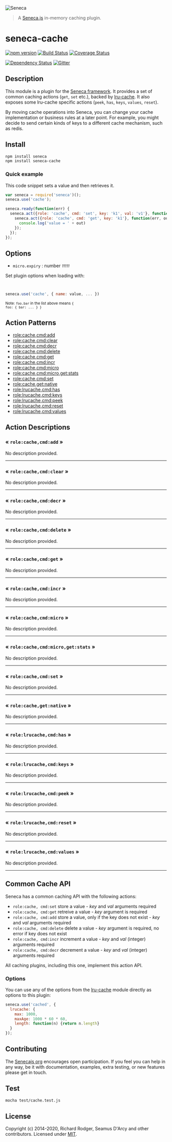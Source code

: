 ![Seneca](http://senecajs.org/files/assets/seneca-logo.png)

> A [Seneca.js][] in-memory caching plugin.

# seneca-cache
[![npm version][npm-badge]][npm-url]
[![Build Status][travis-badge]][travis-url]
[![Coverage Status][coveralls-badge]][coveralls-url]

[![Dependency Status][david-badge]][david-url]
[![Gitter][gitter-badge]][gitter-url]

## Description

This module is a plugin for the [Seneca framework](http://senecajs.org). It provides a set of common caching actions (`get`, `set` etc.), backed by [lru-cache](https://github.com/isaacs/node-lru-cache).
It also exposes some lru-cache specific actions (`peek`, `has`, `keys`, `values`, `reset`).

By moving cache operations into Seneca, you can change your cache implementation or business rules at a later point.
For example, you might decide to send certain kinds of keys to a different cache mechanism, such as redis.


## Install

```sh
npm install seneca
npm install seneca-cache
```

### Quick example

This code snippet sets a value and then retrieves it.

```js
var seneca = require('seneca')();
seneca.use('cache');

seneca.ready(function(err) {
  seneca.act({role: 'cache', cmd: 'set', key: 'k1', val: 'v1'}, function(err) {
    seneca.act({role: 'cache', cmd: 'get', key: 'k1'}, function(err, out) {
      console.log('value = ' + out)
    });
  });
});
```


<!--START:options-->


## Options

* `micro.expiry` : number <i><small>11111</small></i>


Set plugin options when loading with:
```js


seneca.use('cache', { name: value, ... })


```


<small>Note: <code>foo.bar</code> in the list above means 
<code>{ foo: { bar: ... } }</code></small> 



<!--END:options-->

<!--START:action-list-->


## Action Patterns

* [role:cache,cmd:add](#-rolecachecmdadd-)
* [role:cache,cmd:clear](#-rolecachecmdclear-)
* [role:cache,cmd:decr](#-rolecachecmddecr-)
* [role:cache,cmd:delete](#-rolecachecmddelete-)
* [role:cache,cmd:get](#-rolecachecmdget-)
* [role:cache,cmd:incr](#-rolecachecmdincr-)
* [role:cache,cmd:micro](#-rolecachecmdmicro-)
* [role:cache,cmd:micro,get:stats](#-rolecachecmdmicrogetstats-)
* [role:cache,cmd:set](#-rolecachecmdset-)
* [role:cache,get:native](#-rolecachegetnative-)
* [role:lrucache,cmd:has](#-rolelrucachecmdhas-)
* [role:lrucache,cmd:keys](#-rolelrucachecmdkeys-)
* [role:lrucache,cmd:peek](#-rolelrucachecmdpeek-)
* [role:lrucache,cmd:reset](#-rolelrucachecmdreset-)
* [role:lrucache,cmd:values](#-rolelrucachecmdvalues-)


<!--END:action-list-->

<!--START:action-desc-->


## Action Descriptions

### &laquo; `role:cache,cmd:add` &raquo;

No description provided.



----------
### &laquo; `role:cache,cmd:clear` &raquo;

No description provided.



----------
### &laquo; `role:cache,cmd:decr` &raquo;

No description provided.



----------
### &laquo; `role:cache,cmd:delete` &raquo;

No description provided.



----------
### &laquo; `role:cache,cmd:get` &raquo;

No description provided.



----------
### &laquo; `role:cache,cmd:incr` &raquo;

No description provided.



----------
### &laquo; `role:cache,cmd:micro` &raquo;

No description provided.



----------
### &laquo; `role:cache,cmd:micro,get:stats` &raquo;

No description provided.



----------
### &laquo; `role:cache,cmd:set` &raquo;

No description provided.



----------
### &laquo; `role:cache,get:native` &raquo;

No description provided.



----------
### &laquo; `role:lrucache,cmd:has` &raquo;

No description provided.



----------
### &laquo; `role:lrucache,cmd:keys` &raquo;

No description provided.



----------
### &laquo; `role:lrucache,cmd:peek` &raquo;

No description provided.



----------
### &laquo; `role:lrucache,cmd:reset` &raquo;

No description provided.



----------
### &laquo; `role:lrucache,cmd:values` &raquo;

No description provided.



----------


<!--END:action-desc-->


## Common Cache API

Seneca has a common caching API with the following actions:

   * `role:cache, cmd:set` store a value - _key_ and _val_ arguments required
   * `role:cache, cmd:get` retreive a value - _key_ argument is required
   * `role:cache, cmd:add` store a value, only if the key does not exist - _key_ and _val_ arguments required
   * `role:cache, cmd:delete` delete a value - _key_ argument is required, no error if key does not exist
   * `role:cache, cmd:incr` increment a value - _key_ and _val_ (integer) arguments required
   * `role:cache, cmd:decr` decrement a value - _key_ and _val_ (integer) arguments required

All caching plugins, including this one, implement this action API.

### Options

You can use any of the options from the [lru-cache](https://github.com/isaacs/node-lru-cache) module directly as options to this plugin:

```js
seneca.use('cached', {
  lrucache: {
    max: 1000,
    maxAge: 1000 * 60 * 60,
    length: function(n) {return n.length}
  }
});
```

## Contributing

The [Senecajs org][] encourages open participation. If you feel you
can help in any way, be it with documentation, examples, extra
testing, or new features please get in touch.

## Test

```bash
mocha test/cache.test.js
```

## License

Copyright (c) 2014-2020, Richard Rodger, Seamus D'Arcy and other contributors.
Licensed under [MIT][].

[MIT]: ./LICENSE
[Seneca.js]: https://www.npmjs.com/package/seneca
[travis-badge]: https://travis-ci.org/senecajs/seneca-cache.svg
[travis-url]: https://travis-ci.org/senecajs/seneca-cache
[npm-badge]: https://img.shields.io/npm/v/@seneca/cache.svg
[npm-url]: https://npmjs.com/package/@seneca/cache
[david-badge]: https://david-dm.org/senecajs/seneca-cache.svg
[david-url]: https://david-dm.org/senecajs/seneca-cache
[gitter-badge]: https://badges.gitter.im/Join%20Chat.svg
[gitter-url]: https://gitter.im/senecajs/seneca
[coveralls-badge]: https://coveralls.io/repos/github/senecajs/seneca-cache/badge.svg?branch=master
[coveralls-url]: https://coveralls.io/github/senecajs/seneca-cache?branch=master
[Senecajs org]: https://github.com/senecajs/
